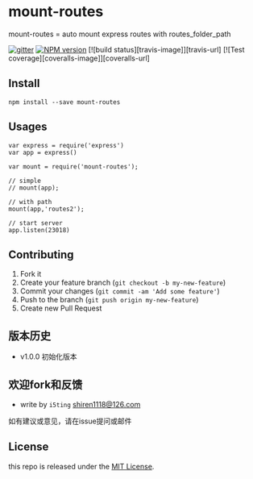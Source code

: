 # mount-routes

mount-routes = auto mount express routes with routes_folder_path

[![gitter][gitter-image]][gitter-url]
[![NPM version][npm-image]][npm-url]
[![build status][travis-image]][travis-url]
[![Test coverage][coveralls-image]][coveralls-url]

## Install

    npm install --save mount-routes

## Usages


```
var express = require('express')
var app = express()

var mount = require('mount-routes');

// simple
// mount(app);

// with path
mount(app,'routes2');

// start server
app.listen(23018)
```

## Contributing

1. Fork it
2. Create your feature branch (`git checkout -b my-new-feature`)
3. Commit your changes (`git commit -am 'Add some feature'`)
4. Push to the branch (`git push origin my-new-feature`)
5. Create new Pull Request


## 版本历史

- v1.0.0 初始化版本

## 欢迎fork和反馈

- write by `i5ting` shiren1118@126.com

如有建议或意见，请在issue提问或邮件

## License

this repo is released under the [MIT
License](http://www.opensource.org/licenses/MIT).


[npm-image]: https://img.shields.io/npm/v/mount-routes.svg?style=flat-square
[npm-url]: https://npmjs.org/package/mount-routes
[gitter-image]: https://badges.gitter.im/Join%20Chat.svg
[gitter-url]: https://gitter.im/i5ting/mount-routes?utm_source=badge&utm_medium=badge&utm_campaign=pr-badge&utm_content=badge